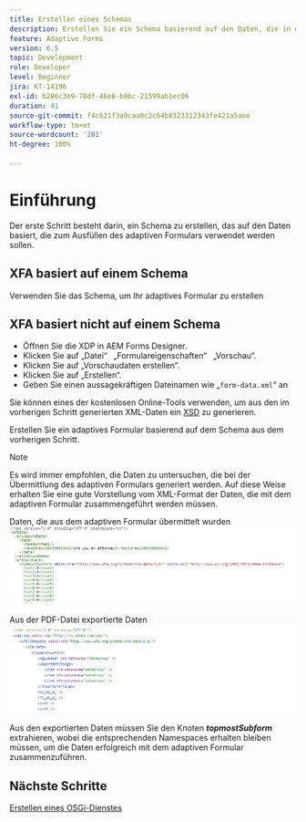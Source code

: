 ```yaml
---
title: Erstellen eines Schemas
description: Erstellen Sie ein Schema basierend auf den Daten, die in das adaptive Formular importiert werden müssen
feature: Adaptive Forms
version: 6.5
topic: Development
role: Developer
level: Beginner
jira: KT-14196
exl-id: b286c3e9-70df-46e8-b0bc-21599ab1ec06
duration: 41
source-git-commit: f4c621f3a9caa8c2c64b8323312343fe421a5aee
workflow-type: tm+mt
source-wordcount: '201'
ht-degree: 100%

---
```


# Einführung

Der erste Schritt besteht darin, ein Schema zu erstellen, das auf den Daten basiert, die zum Ausfüllen des adaptiven Formulars verwendet werden sollen.

## XFA basiert auf einem Schema

Verwenden Sie das Schema, um Ihr adaptives Formular zu erstellen

## XFA basiert nicht auf einem Schema

* Öffnen Sie die XDP in AEM Forms Designer.
* Klicken Sie auf „Datei“   „Formulareigenschaften“   „Vorschau“.
* Klicken Sie auf „Vorschaudaten erstellen“.
* Klicken Sie auf „Erstellen“.
* Geben Sie einen aussagekräftigen Dateinamen wie „`form-data.xml`“ an

Sie können eines der kostenlosen Online-Tools verwenden, um aus den im vorherigen Schritt generierten XML-Daten ein [XSD](https://www.freeformatter.com/xsd-generator.html) zu generieren.

Erstellen Sie ein adaptives Formular basierend auf dem Schema aus dem vorherigen Schritt.

>[!NOTE]
>Es wird immer empfohlen, die Daten zu untersuchen, die bei der Übermittlung des adaptiven Formulars generiert werden. Auf diese Weise erhalten Sie eine gute Vorstellung vom XML-Format der Daten, die mit dem adaptiven Formular zusammengeführt werden müssen.

Daten, die aus dem adaptiven Formular übermittelt wurden
![submitted-data](./assets/af-submitted-data.png)

Aus der PDF-Datei exportierte Daten
![exported-data](./assets/exported-data.png)

Aus den exportierten Daten müssen Sie den Knoten **_topmostSubform_** extrahieren, wobei die entsprechenden Namespaces erhalten bleiben müssen, um die Daten erfolgreich mit dem adaptiven Formular zusammenzuführen.

## Nächste Schritte

[Erstellen eines OSGi-Dienstes](./create-osgi-service.md)
